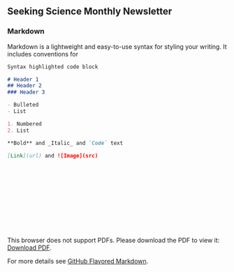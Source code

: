 ## Seeking Science Monthly Newsletter

### Markdown

Markdown is a lightweight and easy-to-use syntax for styling your writing. It includes conventions for

```markdown
Syntax highlighted code block

# Header 1
## Header 2
### Header 3

- Bulleted
- List

1. Numbered
2. List

**Bold** and _Italic_ and `Code` text

[Link](url) and ![Image](src)
```


<object data="https://github.com/CodingStemAcademyLeo/newsletter/blob/gh-pages/September_Newsletter.pdf" type="application/pdf" width="700px" height="700px">
    <embed src="https://github.com/CodingStemAcademyLeo/newsletter/blob/gh-pages/September_Newsletter.pdf">
        <p>This browser does not support PDFs. Please download the PDF to view it: <a href="http://yoursite.com/the.pdf">Download PDF</a>.</p>
    </embed>
</object>


For more details see [GitHub Flavored Markdown](https://guides.github.com/features/mastering-markdown/).
